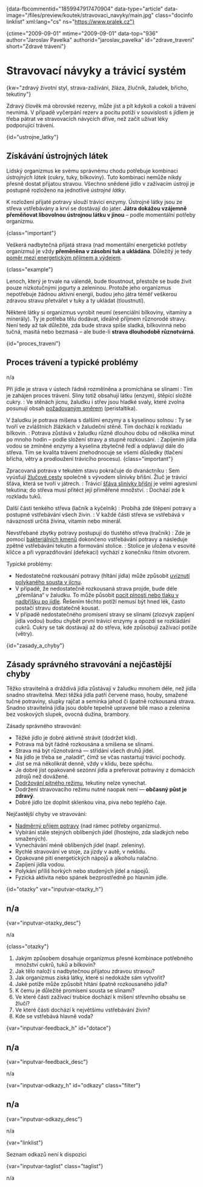 
{data-fbcommentid="1859947917470904" data-type="article" data-image="/files/preview/koutek/stravovaci_navyky/main.jpg" class="docinfo linklist" xml:lang="cs" ns="https://www.pralek.cz"}

{ctime="2009-09-01" mtime="2009-09-01" data-top="936" author="Jaroslav Pavelka" authorid="jaroslav\_pavelka" id="zdrave\_traveni" short="Zdravé trávení"}

# Stravovací návyky a trávicí systém

<!-- generated attribute kw by user_updatekw.sh on 2021-12-06, do not edit -->

{kw="zdravý životní styl, strava-zažívání, žláza, žlučník, žaludek, břicho, tekutiny"}

Zdravý člověk má obrovské rezervy, může jíst a pít kdykoli a cokoli a trávení nevnímá. V případě vyčerpání rezerv a pocitu potíží v souvislosti s jídlem je třeba pátrat ve stravovacích návycích dříve, než začít užívat léky podporující trávení.

{id="ustrojne_latky"}

## Získávání ústrojných látek

Lidský organizmus ke svému správnému chodu potřebuje kombinaci _ústrojných látek_ (cukry, tuky, bílkoviny). Tuto kombinaci nemůže nikdy přesně dostat přijatou stravou. Všechno snědené jídlo v zažívacím ústrojí je postupně rozloženo na jednotlivé _ústrojné látky_.

K rozložení přijaté potravy slouží trávicí enzymy. Ústrojné látky jsou ze střeva vstřebávány a krví se dostávají do jater. **Játra dokážou vzájemně přeměňovat libovolnou ústrojnou látku v jinou** – podle momentální potřeby organizmu.

{class="important"}

Veškerá nadbytečná přijatá strava (nad momentální energetické potřeby organizmu) je vždy **přeměněna v zásobní tuk a ukládána**. Důležitý je tedy [poměr mezi energetickým příjmem a výdejem][1].

{class="example"}

Lenoch, který je trvale na válendě, bude tloustnout, přestože se bude živit pouze nízkotučnými jogurty a zeleninou. Protože jeho organizmus nepotřebuje žádnou aktivní energii, budou jeho játra téměř veškerou zdravou stravu přetvářet v tuky a ty ukládat (tloustnutí).

Některé látky si organizmus vyrobit neumí (esenciální bílkoviny, vitamíny a minerály). Ty je potřeba tělu dodávat, ideálně příjmem různorodé stravy. Není tedy až tak důležité, zda bude strava spíše sladká, bílkovinná nebo tučná, masitá nebo bezmasá – ale bude-li **strava dlouhodobě různotvárná**.

{id="proces_traveni"}

## Proces trávení a typické problémy

n/a

Při jídle je strava v ústech řádně rozmělněna a promíchána se slinami
:   Tím je zahájen proces trávení. Sliny totiž obsahují látku (enzym), štěpící složité cukry.
:   Ve stěnách jícnu, žaludku i střev jsou hladké svaly, které zvolna posunují obsah [požadovaným směrem][2] (peristaltika).

V žaludku je potrava míšena s dalšími enzymy a s kyselinou solnou
:   Ty se tvoří ve zvláštních žlázkách v žaludeční stěně. Tím dochází k rozkladu bílkovin.
:   Potrava zůstává v žaludku různě dlouhou dobu od několika minut po mnoho hodin – podle složení stravy a stupně rozkousání.
:   Zapíjením jídla vodou se zmíněné enzymy a kyselina zbytečně ředí a odplavují dále do střeva. Tím se kvalita trávení znehodnocuje se všemi důsledky (tlačení břicha, větry a prodloužení trávicího procesu). {class="important"}

Zpracovaná potrava v tekutém stavu pokračuje do dvanáctníku
:   Sem vyúsťují [žlučové cesty][3] společně s vývodem slinivky břišní. Žluč je trávicí šťáva, která se tvoří v játrech.
:   Trávicí [šťáva slinivky břišní][4] je velmi agresivní tekutina; do střeva musí přitéct její přiměřené množství.
:   Dochází zde k rozkladu tuků.

Další části tenkého střeva (lačník a kyčelník)
:   Probíhá zde štěpení potravy a postupné vstřebávání všech živin.
:   V každé části střeva se vstřebává v návaznosti určitá živina, vitamín nebo minerál.

Nevstřebané zbytky potravy postupují do tlustého střeva (tračník)
:   Zde je pomocí [bakteriálních kmenů][5] dokončeno vstřebávání potravy a následuje zpětné vstřebávání tekutin a formování stolice.
:   Stolice je uložena v esovité kličce a při vyprazdňování (defekaci) vychází z konečníku řitním otvorem.

Typické problémy:

  * Nedostatečné rozkousání potravy (hltání jídla) může způsobit [uvíznutí polykaného sousta v jícnu][6].
  * V případě, že nedostatečně rozkousaná strava projde, bude déle „přemílána“ v žaludku. To může působit [pocit plnosti nebo tlaku v nadbřišku po jídle][7]. Řešením těchto potíží nemusí být hned lék, často postačí stravu dostatečně kousat.
  * V případě nedostatečného promísení stravy se slinami (zlozvyk zapíjení jídla vodou) budou chybět první trávicí enzymy a opozdí se rozkládání cukrů. Cukry se tak dostávají až do střeva, kde způsobují zažívací potíže (větry).

{id="zasady\_a\_chyby"}

## Zásady správného stravování a nejčastější chyby

Těžko stravitelná a dráždivá jídla zůstávají v žaludku mnohem déle, než jídla snadno stravitelná. Mezi těžká jídla patří červené maso, houby, smažené tučné potraviny, slupky rajčat a semínka jahod či špatně rozkousaná strava. Snadno stravitelná jídla jsou dobře tepelně upravené bílé maso a zelenina bez voskových slupek, ovocná dužina, brambory.

Zásady správného stravování:

  * Těžké jídlo je dobré aktivně strávit (dodržet klid).
  * Potrava má být řádně rozkousána a smíšena se slinami.
  * Strava má být různotvárná — střídání všech druhů jídel.
  * Na jídlo je třeba se „naladit“, čímž se včas nastartují trávicí pochody.
  * Jíst se má několikrát denně, vždy v klidu, beze spěchu.
  * Je dobré jíst opakovaně sezónní jídla a preferovat potraviny z domácích zdrojů než dovážené.
  * [Dodržování pitného režimu][8], tekutiny nelze vynechat.
  * Dodržení stravovacího režimu nutné naopak není — **občasný půst je zdravý**.
  * Dobré jídlo lze doplnit sklenkou vína, piva nebo teplého čaje.

Nejčastější chyby ve stravování:

  * [Nadměrný příjem potravy][1] (nad rámec potřeby organizmu).
  * Vybírání stále stejných oblíbených jídel (lhostejno, zda sladkých nebo smažených).
  * Vynechávání méně oblíbených jídel (např. zeleniny).
  * Rychlé stravování ve stoje, za jízdy v autě, v neklidu.
  * Opakované pití energetických nápojů a alkoholu nalačno.
  * Zapíjení jídla vodou.
  * Polykání příliš horkých nebo studených jídel a nápojů.
  * Fyzická aktivita nebo spánek bezprostředně po hlavním jídle.

{id="otazky" var="inputvar-otazky_h"}

## n/a

{var="inputvar-otazky_desc"}

n/a

{class="otazky"}

  1. Jakým způsobem dosahuje organizmus přesné kombinace potřebného množství cukrů, tuků a bílkovin?
  2. Jak tělo naloží s nadbytečnou přijatou zdravou stravou?
  3. Jak organizmus získá látky, které si nedokáže sám vytvořit?
  4. Jaké potíže může způsobit hltání špatně rozkousaného jídla?
  5. K čemu je důležité promísení sousta se slinami?
  6. Ve které části zažívací trubice dochází k míšení střevního obsahu se žlučí?
  7. Ve které části dochází k největšímu vstřebávání živin?
  8. Kde se vstřebává hlavně voda?

{var="inputvar-feedback_h" id="dotace"}

## n/a

{var="inputvar-feedback_desc"}

n/a

{var="inputvar-odkazy_h" id="odkazy" class="filter"}

## n/a

{var="inputvar-odkazy_desc"}

n/a

{var="linklist"}

Seznam odkazů není k dispozici

{var="inputvar-taglist" class="taglist"}

n/a

 [1]: obezita_a_energie
 [2]: strevni_nepruchodnost
 [3]: zlucove_kameny
 [4]: zanet_slinivky
 [5]: bakterie
 [6]: spolknute_predmety
 [7]: funkcni_poruchy_traveni
 [8]: prijem_tekutin

